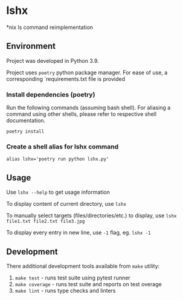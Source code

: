 # lshx
*nix ls command reimplementation

## Environment
Project was developed in Python 3.9.

Project uses `poetry` python package manager. For ease of use, a corresponding `requirements.txt file is provided

### Install dependencies (poetry)
Run the following commands (assuming bash shell). For aliasing a command using other shells, please refer to respective 
shell documentation. 
```
poetry install
```

### Create a shell alias for **lshx** command
```
alias lshx='poetry run python lshx.py'
```

## Usage

Use `lshx --help` to get usage information

To display content of current directory, use `lshx`

To manually select targets (files/directories/etc.) to display, use `lshx file1.txt file2.txt file3.jpg`

To display every entry in new line, use `-1` flag, eg. `lshx -1`

## Development

There additional development tools available from `make` utility:
1. `make test` - runs test suite using pytest runner
2. `make coverage` - runs test suite and reports on test overage
3. `make lint` - runs type checks and linters
